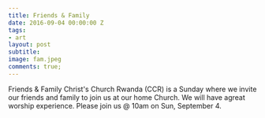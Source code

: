 ```yaml
---
title: Friends & Family
date: 2016-09-04 00:00:00 Z
tags:
- art
layout: post
subtitle: 
image: fam.jpeg
comments: true;
---
```


Friends & Family Christ's Church Rwanda (CCR) is a Sunday where we invite our friends and family to join us at our home Church. We will have agreat worship experience. Please join us @ 10am on Sun, September 4.
